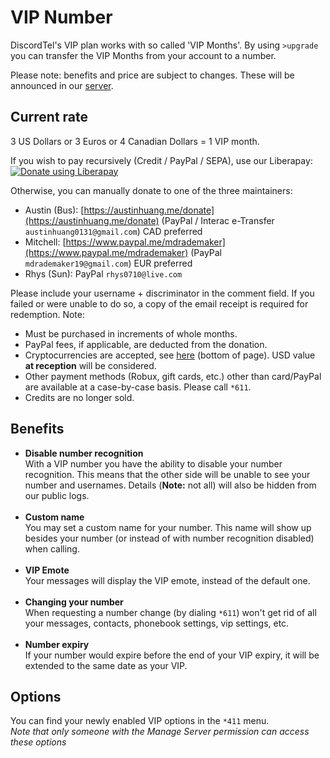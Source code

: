 # VIP Number

DiscordTel's VIP plan works with so called 'VIP Months'. By using `>upgrade` you can transfer the VIP Months from your account to a number.

Please note: benefits and price are subject to changes. These will be announced in our [server][guildInvite].

## Current rate
3 US Dollars or 3 Euros or 4 Canadian Dollars = 1 VIP month.

If you wish to pay recursively (Credit / PayPal / SEPA), use our Liberapay: <script src="https://liberapay.com/DiscordTel/widgets/button.js"></script>
<noscript><a href="https://liberapay.com/DiscordTel/donate"><img alt="Donate using Liberapay" src="https://liberapay.com/assets/widgets/donate.svg"></a></noscript>

Otherwise, you can manually donate to one of the three maintainers:

* Austin (Bus): [https://austinhuang.me/donate](https://austinhuang.me/donate) (PayPal / Interac e-Transfer `austinhuang0131@gmail.com`) CAD preferred
* Mitchell: [https://www.paypal.me/mdrademaker](https://www.paypal.me/mdrademaker) (PayPal `mdrademaker19@gmail.com`) EUR preferred
* Rhys (Sun): PayPal `rhys0710@live.com`

Please include your username + discriminator in the comment field. If you failed or were unable to do so, a copy of the email receipt is required for redemption. Note:

* Must be purchased in increments of whole months.
* PayPal fees, if applicable, are deducted from the donation.
* Cryptocurrencies are accepted, see [here](https://austinhuang.me/donate) (bottom of page). USD value **at reception** will be considered.
* Other payment methods (Robux, gift cards, etc.) other than card/PayPal are available at a case-by-case basis. Please call `*611`.
* Credits are no longer sold.


## Benefits

*	**Disable number recognition**<br/>
	With a VIP number you have the ability to disable your number recognition.
	This means that the other side will be unable to see your number and usernames.
	Details (**Note:** not all) will also be hidden from our public logs.<br/><br/>
*	**Custom name**<br/>
	You may set a custom name for your number.
	This name will show up besides your number (or instead of with number recognition disabled) when calling.<br/><br/>
*	**VIP Emote**<br/>
	Your messages will display the VIP emote, instead of the default one.<br/><br/>
*	**Changing your number**<br/>
	When requesting a number change (by dialing `*611`) won't get rid of all your messages, contacts, phonebook settings, vip settings, etc.<br/><br/>
*	**Number expiry**<br/>
	If your number would expire before the end of your VIP expiry, it will be extended to the same date as your VIP.

## Options
You can find your newly enabled VIP options in the `*411` menu.<br/>
_Note that only someone with the Manage Server permission can access these options_

[paymentLink]: https://discordtel.austinhuang.me/en/latest/Payment/#donation
[guildInvite]: https://discord.gg/qRVxY55
